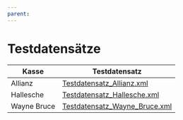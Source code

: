 ```yaml
---
parent:
---
```


# Testdatensätze

| Kasse | Testdatensatz | 
| ---- | --------- |
| Allianz | [Testdatensatz_Allianz.xml](https://raw.githubusercontent.com/gematik/spec-VSDM-Ersatzbescheinigung/master/Resources/downloads/Testdatensatz_Allianz.xml) |
| Hallesche | [Testdatensatz_Hallesche.xml](https://github.com/gematik/spec-VSDM-Ersatzbescheinigung/blob/master/Resources/downloads/Testdatensatz_Hallesche.xml) |
| Wayne Bruce | [Testdatensatz_Wayne_Bruce.xml](https://github.com/gematik/spec-VSDM-Ersatzbescheinigung/blob/master/Resources/downloads/Testdatensatz_Wayne_Bruce.xml) |

